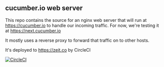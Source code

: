 cucumber.io web server
----------------------

This repo contains the source for an nginx web server that will run at https://cucumber.io to handle our incoming traffic. For now, we're testing it at https://next.cucumber.io

It mostly uses a reverse proxy to forward that traffic on to other hosts.

It's deployed to https://zeit.co by CircleCI

[![CircleCI](https://circleci.com/gh/cucumber/cucumber.io/tree/master.svg?style=svg)](https://circleci.com/gh/cucumber/cucumber.io/tree/master)
